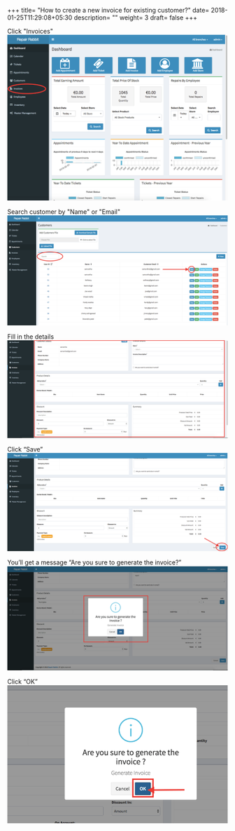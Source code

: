 +++
title= "How to create a new invoice for existing customer?"
date= 2018-01-25T11:29:08+05:30
description= ""
weight= 3
draft= false
+++

Click "Invoices" 
![How to create a new invoice for exsisting customers?](/images/invoice/how_to_generate_invoice_for_exsisting_customer/go_to_invoice.png)

Search customer by "Name" or "Email" 
![How to create a new invoice for exsisting customers?](/images/invoice/how_to_generate_invoice_for_exsisting_customer/search_customer_and_click_view.png)

Fill in the details
![How to create a new invoice for exsisting customers?](/images/invoice/how_to_generate_invoice_for_exsisting_customer/add_the_details_in_invoice.png)

Click “Save” 
![How to create a new invoice for exsisting customers?](/images/invoice/how_to_generate_invoice_for_exsisting_customer/click_save.png)

You’ll get a message “Are you sure to generate the invoice?”
![How to create a new invoice for exsisting customers?](/images/invoice/how_to_generate_invoice_for_exsisting_customer/system_will_ask_to_confirm_your_action.png)

Click “OK”
![How to create a new invoice for exsisting customers?](/images/invoice/how_to_generate_invoice_for_exsisting_customer/click_ok.png)

